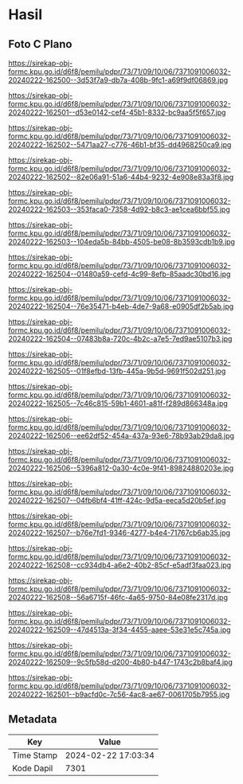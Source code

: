 # Hasil

## Foto C Plano

https://sirekap-obj-formc.kpu.go.id/d6f8/pemilu/pdpr/73/71/09/10/06/7371091006032-20240222-162500--3d53f7a9-db7a-408b-9fc1-a69f9df06869.jpg

https://sirekap-obj-formc.kpu.go.id/d6f8/pemilu/pdpr/73/71/09/10/06/7371091006032-20240222-162501--d53e0142-cef4-45b1-8332-bc9aa5f5f657.jpg

https://sirekap-obj-formc.kpu.go.id/d6f8/pemilu/pdpr/73/71/09/10/06/7371091006032-20240222-162502--5471aa27-c776-46b1-bf35-dd4968250ca9.jpg

https://sirekap-obj-formc.kpu.go.id/d6f8/pemilu/pdpr/73/71/09/10/06/7371091006032-20240222-162502--82e06a91-51a6-44b4-9232-4e908e83a3f8.jpg

https://sirekap-obj-formc.kpu.go.id/d6f8/pemilu/pdpr/73/71/09/10/06/7371091006032-20240222-162503--353faca0-7358-4d92-b8c3-ae1cea6bbf55.jpg

https://sirekap-obj-formc.kpu.go.id/d6f8/pemilu/pdpr/73/71/09/10/06/7371091006032-20240222-162503--104eda5b-84bb-4505-be08-8b3593cdb1b9.jpg

https://sirekap-obj-formc.kpu.go.id/d6f8/pemilu/pdpr/73/71/09/10/06/7371091006032-20240222-162504--01480a59-cefd-4c99-8efb-85aadc30bd16.jpg

https://sirekap-obj-formc.kpu.go.id/d6f8/pemilu/pdpr/73/71/09/10/06/7371091006032-20240222-162504--76e35471-b4eb-4de7-9a68-e0905df2b5ab.jpg

https://sirekap-obj-formc.kpu.go.id/d6f8/pemilu/pdpr/73/71/09/10/06/7371091006032-20240222-162504--07483b8a-720c-4b2c-a7e5-7ed9ae5107b3.jpg

https://sirekap-obj-formc.kpu.go.id/d6f8/pemilu/pdpr/73/71/09/10/06/7371091006032-20240222-162505--01f8efbd-13fb-445a-9b5d-9691f502d251.jpg

https://sirekap-obj-formc.kpu.go.id/d6f8/pemilu/pdpr/73/71/09/10/06/7371091006032-20240222-162505--7c46c815-59b1-4601-a81f-f289d866348a.jpg

https://sirekap-obj-formc.kpu.go.id/d6f8/pemilu/pdpr/73/71/09/10/06/7371091006032-20240222-162506--ee62df52-454a-437a-93e6-78b93ab29da8.jpg

https://sirekap-obj-formc.kpu.go.id/d6f8/pemilu/pdpr/73/71/09/10/06/7371091006032-20240222-162506--5396a812-0a30-4c0e-9f41-89824880203e.jpg

https://sirekap-obj-formc.kpu.go.id/d6f8/pemilu/pdpr/73/71/09/10/06/7371091006032-20240222-162507--04fb6bf4-41ff-424c-9d5a-eeca5d20b5ef.jpg

https://sirekap-obj-formc.kpu.go.id/d6f8/pemilu/pdpr/73/71/09/10/06/7371091006032-20240222-162507--b76e7fd1-9346-4277-b4e4-71767cb6ab35.jpg

https://sirekap-obj-formc.kpu.go.id/d6f8/pemilu/pdpr/73/71/09/10/06/7371091006032-20240222-162508--cc934db4-a6e2-40b2-85cf-e5adf3faa023.jpg

https://sirekap-obj-formc.kpu.go.id/d6f8/pemilu/pdpr/73/71/09/10/06/7371091006032-20240222-162508--56a6715f-46fc-4a65-9750-84e08fe2317d.jpg

https://sirekap-obj-formc.kpu.go.id/d6f8/pemilu/pdpr/73/71/09/10/06/7371091006032-20240222-162509--47d4513a-3f34-4455-aaee-53e31e5c745a.jpg

https://sirekap-obj-formc.kpu.go.id/d6f8/pemilu/pdpr/73/71/09/10/06/7371091006032-20240222-162509--9c5fb58d-d200-4b80-b447-1743c2b8baf4.jpg

https://sirekap-obj-formc.kpu.go.id/d6f8/pemilu/pdpr/73/71/09/10/06/7371091006032-20240222-162501--b9acfd0c-7c56-4ac8-ae67-0061705b7955.jpg


## Metadata

| Key        | Value               |
| ---------- | ------------------- |
| Time Stamp | 2024-02-22 17:03:34 |
| Kode Dapil | 7301                |




